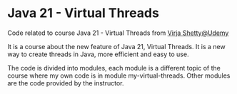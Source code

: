 # Java 21 - Virtual Threads

Code related to course Java 21 - Virtual Threads from [Virja Shetty@Udemy](https://www.udemy.com/course/virtual-threads)

It is a course about the new feature of Java 21, Virtual Threads. It is a new way to create threads in Java, more efficient and easy to use.

The code is divided into modules, each module is a different topic of the course where my own code is in module my-virtual-threads. Other modules are the code provided by the instructor.